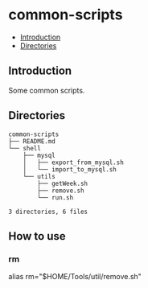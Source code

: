 # common-scripts

- [Introduction](#1)
- [Directories](#2)

## <span id='1'>Introduction</span>
Some common scripts.

## <span id='2'>Directories</span>
```shell
common-scripts
├── README.md
└── shell
    ├── mysql
    │   ├── export_from_mysql.sh
    │   └── import_to_mysql.sh
    └── utils
        ├── getWeek.sh
        ├── remove.sh
        └── run.sh

3 directories, 6 files
```

## How to use
### rm
alias rm="$HOME/Tools/util/remove.sh"
